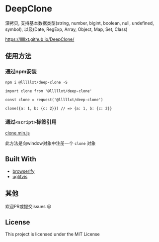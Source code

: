 # DeepClone

深拷贝, 支持基本数据类型(string, number, bigint, boolean, null, undefined, symbol), 以及(Date, RegExp, Array, Object, Map, Set, Class)

https://lllllxt.github.io/DeepClone/

## 使用方法

### 通过npm安装
```
npm i @lllllxt/deep-clone -S
```

```
import clone from '@lllllxt/deep-clone'

const clone = request('@lllllxt/deep-clone')

clone({a: 1, b: {c: 2}}) // => {a: 1, b: {c: 2}}
```

### 通过```<script>```标签引用
[clone.min.js](https://github.com/lllllxt/DeepClone/blob/master/deep-clone.min.js)

此方法是向window对象中注册一个 ```clone``` 对象



## Built With
* [browserify](https://www.npmjs.com/package/browserify)
* [uglifyjs](https://www.npmjs.com/package/uglify-js)

## 其他
欢迎PR或提交issues :smiley:

## License
This project is licensed under the MIT License
